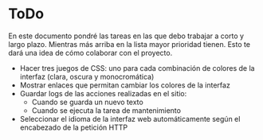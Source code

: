 # ToDo

En este documento pondré las tareas en las que debo trabajar a corto y largo plazo. Mientras más arriba en la lista mayor prioridad tienen. Esto te dará una idea de cómo colaborar con el proyecto.

- Hacer tres juegos de CSS: uno para cada combinación de colores de la interfaz (clara, oscura y monocromática)
- Mostrar enlaces que permitan cambiar los colores de la interfaz
- Guardar logs de las acciones realizadas en el sitio:
	- Cuando se guarda un nuevo texto
	- Cuando se ejecuta la tarea de mantenimiento
- Seleccionar el idioma de la interfaz web automáticamente según el encabezado de la petición HTTP
